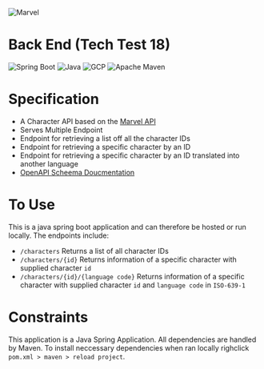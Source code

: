 ![Marvel](https://cdn.iconscout.com/icon/free/png-256/marvel-282124.png) 
# Back End (Tech Test 18)
![Spring Boot](https://img.shields.io/badge/Spring_Boot-F2F4F9?style=for-the-badge&logo=spring-boot)
![Java](https://img.shields.io/badge/Java-ED8B00?style=for-the-badge&logo=java&logoColor=white)
![GCP](https://img.shields.io/badge/Google_Cloud-4285F4?style=for-the-badge&logo=google-cloud&logoColor=white)
![Apache Maven](https://img.shields.io/badge/Apache%20Maven-C71A36?style=for-the-badge&logo=Apache%20Maven&logoColor=white)


Specification
=============

* A Character API based on the [Marvel API](http://developer.marvel.com/)
* Serves Multiple Endpoint
* Endpoint for retrieving a list off all the character IDs
* Endpoint for retrieving a specific character by an ID
* Endpoint for retrieving a specific character by an ID translated into another language
* [OpenAPI Scheema Doucmentation](./OpenAPI/MarvelAPI.yaml)

To Use
======

This is a java spring boot application and can therefore be hosted or run locally. The endpoints include:

* `/characters` Returns a list of all character IDs
* `/characters/{id}` Returns information of a specific character with supplied character `id`
* `/characters/{id}/{language code}` Returns information of a specific character with supplied character `id` and `language code` in `ISO-639-1`

Constraints
===========

This application is a Java Spring Application. All dependencies are handled by Maven. To install neccessary dependencies when ran locally righclick `pom.xml > maven > reload project`.


